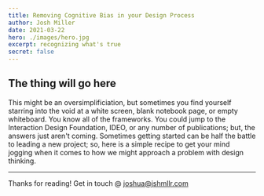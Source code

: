 ```yaml
---
title: Removing Cognitive Bias in your Design Process
author: Josh Miller
date: 2021-03-22
hero: ./images/hero.jpg
excerpt: recognizing what's true
secret: false
---
```


## The thing will go here
This might be an oversimplificiation, but sometimes you find yourself starring into the void at a white screen, blank notebook page, or empty whiteboard. You know all of the frameworks. You could jump to the Interaction Design Foundation, IDEO, or any number of publications; but, the answers just aren't coming. 
Sometimes getting started can be half the battle to leading a new project; so, here is a simple recipe to get your mind jogging when it comes to how we might approach a problem with design thinking.

---
Thanks for reading! 
Get in touch @ [joshua@jshmllr.com](mailto:joshua@jshmllr.com)